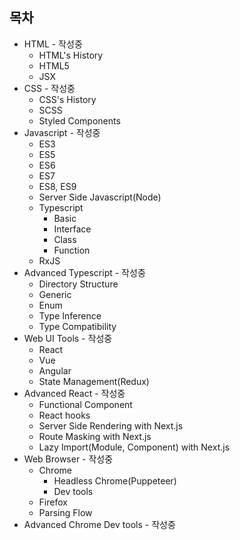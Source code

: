 ## 목차

- HTML - 작성중
  - HTML's History
  - HTML5
  - JSX
- CSS - 작성중
  - CSS's History
  - SCSS
  - Styled Components
- Javascript - 작성중
  - ES3
  - ES5
  - ES6
  - ES7
  - ES8, ES9
  - Server Side Javascript(Node)
  - Typescript
    - Basic
    - Interface
    - Class
    - Function
  - RxJS
- Advanced Typescript - 작성중
  - Directory Structure
  - Generic
  - Enum
  - Type Inference
  - Type Compatibility
- Web UI Tools - 작성중
  - React
  - Vue
  - Angular
  - State Management(Redux)
- Advanced React - 작성중
  - Functional Component
  - React hooks
  - Server Side Rendering with Next.js
  - Route Masking with Next.js
  - Lazy Import(Module, Component) with Next.js
- Web Browser - 작성중
  - Chrome
    - Headless Chrome(Puppeteer)
    - Dev tools
  - Firefox
  - Parsing Flow
- Advanced Chrome Dev tools - 작성중
